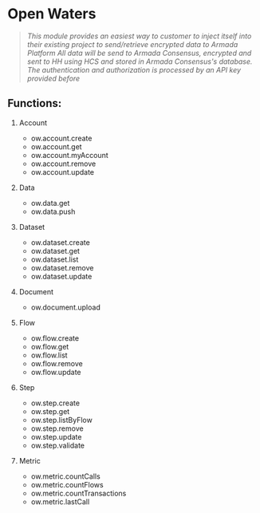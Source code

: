 # Open Waters

> *This module provides an easiest way to customer to inject itself into their existing project to send/retrieve encrypted data to Armada Platform All data will be send to Armada Consensus, encrypted and sent to HH using HCS and stored in Armada Consensus's database. The authentication and authorization is processed by an API key provided before*

## Functions:

1. Account
    - ow.account.create
    - ow.account.get
    - ow.account.myAccount
    - ow.account.remove
    - ow.account.update

2. Data
    - ow.data.get
    - ow.data.push

3. Dataset
    - ow.dataset.create
    - ow.dataset.get
    - ow.dataset.list
    - ow.dataset.remove
    - ow.dataset.update

4. Document
    - ow.document.upload

5. Flow
    - ow.flow.create
    - ow.flow.get
    - ow.flow.list
    - ow.flow.remove
    - ow.flow.update

6. Step
    - ow.step.create
    - ow.step.get
    - ow.step.listByFlow
    - ow.step.remove
    - ow.step.update
    - ow.step.validate

7. Metric
    - ow.metric.countCalls
    - ow.metric.countFlows
    - ow.metric.countTransactions
    - ow.metric.lastCall




